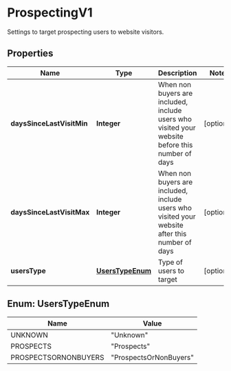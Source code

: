 

# ProspectingV1

Settings to target prospecting users to website visitors.

## Properties

| Name | Type | Description | Notes |
|------------ | ------------- | ------------- | -------------|
|**daysSinceLastVisitMin** | **Integer** | When non buyers are included, include users who visited your website before this number of days |  [optional] |
|**daysSinceLastVisitMax** | **Integer** | When non buyers are included, include users who visited your website after this number of days |  [optional] |
|**usersType** | [**UsersTypeEnum**](#UsersTypeEnum) | Type of users to target |  [optional] |



## Enum: UsersTypeEnum

| Name | Value |
|---- | -----|
| UNKNOWN | &quot;Unknown&quot; |
| PROSPECTS | &quot;Prospects&quot; |
| PROSPECTSORNONBUYERS | &quot;ProspectsOrNonBuyers&quot; |



